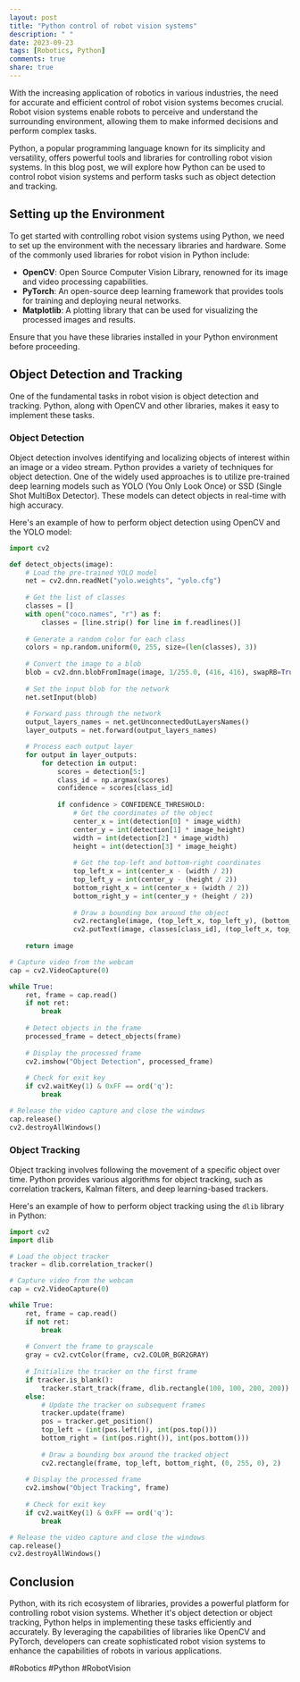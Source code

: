 ```yaml
---
layout: post
title: "Python control of robot vision systems"
description: " "
date: 2023-09-23
tags: [Robotics, Python]
comments: true
share: true
---
```


With the increasing application of robotics in various industries, the need for accurate and efficient control of robot vision systems becomes crucial. Robot vision systems enable robots to perceive and understand the surrounding environment, allowing them to make informed decisions and perform complex tasks.

Python, a popular programming language known for its simplicity and versatility, offers powerful tools and libraries for controlling robot vision systems. In this blog post, we will explore how Python can be used to control robot vision systems and perform tasks such as object detection and tracking.

## Setting up the Environment

To get started with controlling robot vision systems using Python, we need to set up the environment with the necessary libraries and hardware. Some of the commonly used libraries for robot vision in Python include:

- **OpenCV**: Open Source Computer Vision Library, renowned for its image and video processing capabilities.
- **PyTorch**: An open-source deep learning framework that provides tools for training and deploying neural networks.
- **Matplotlib**: A plotting library that can be used for visualizing the processed images and results.

Ensure that you have these libraries installed in your Python environment before proceeding.

## Object Detection and Tracking

One of the fundamental tasks in robot vision is object detection and tracking. Python, along with OpenCV and other libraries, makes it easy to implement these tasks.

### Object Detection

Object detection involves identifying and localizing objects of interest within an image or a video stream. Python provides a variety of techniques for object detection. One of the widely used approaches is to utilize pre-trained deep learning models such as YOLO (You Only Look Once) or SSD (Single Shot MultiBox Detector). These models can detect objects in real-time with high accuracy.

Here's an example of how to perform object detection using OpenCV and the YOLO model:

```python
import cv2

def detect_objects(image):
    # Load the pre-trained YOLO model
    net = cv2.dnn.readNet("yolo.weights", "yolo.cfg")
    
    # Get the list of classes
    classes = []
    with open("coco.names", "r") as f:
        classes = [line.strip() for line in f.readlines()]
    
    # Generate a random color for each class
    colors = np.random.uniform(0, 255, size=(len(classes), 3))
    
    # Convert the image to a blob
    blob = cv2.dnn.blobFromImage(image, 1/255.0, (416, 416), swapRB=True, crop=False)
    
    # Set the input blob for the network
    net.setInput(blob)
    
    # Forward pass through the network
    output_layers_names = net.getUnconnectedOutLayersNames()
    layer_outputs = net.forward(output_layers_names)

    # Process each output layer
    for output in layer_outputs:
        for detection in output:
            scores = detection[5:]
            class_id = np.argmax(scores)
            confidence = scores[class_id]
            
            if confidence > CONFIDENCE_THRESHOLD:
                # Get the coordinates of the object
                center_x = int(detection[0] * image_width)
                center_y = int(detection[1] * image_height)
                width = int(detection[2] * image_width)
                height = int(detection[3] * image_height)
                
                # Get the top-left and bottom-right coordinates
                top_left_x = int(center_x - (width / 2))
                top_left_y = int(center_y - (height / 2))
                bottom_right_x = int(center_x + (width / 2))
                bottom_right_y = int(center_y + (height / 2))
                
                # Draw a bounding box around the object
                cv2.rectangle(image, (top_left_x, top_left_y), (bottom_right_x, bottom_right_y), colors[class_id], 2)
                cv2.putText(image, classes[class_id], (top_left_x, top_left_y - 10), cv2.FONT_HERSHEY_SIMPLEX, 0.5, colors[class_id], 2)
    
    return image

# Capture video from the webcam
cap = cv2.VideoCapture(0)

while True:
    ret, frame = cap.read()
    if not ret:
        break
    
    # Detect objects in the frame
    processed_frame = detect_objects(frame)
    
    # Display the processed frame
    cv2.imshow("Object Detection", processed_frame)
    
    # Check for exit key
    if cv2.waitKey(1) & 0xFF == ord('q'):
        break

# Release the video capture and close the windows
cap.release()
cv2.destroyAllWindows()
```

### Object Tracking

Object tracking involves following the movement of a specific object over time. Python provides various algorithms for object tracking, such as correlation trackers, Kalman filters, and deep learning-based trackers.

Here's an example of how to perform object tracking using the `dlib` library in Python:

```python
import cv2
import dlib

# Load the object tracker
tracker = dlib.correlation_tracker()

# Capture video from the webcam
cap = cv2.VideoCapture(0)

while True:
    ret, frame = cap.read()
    if not ret:
        break
    
    # Convert the frame to grayscale
    gray = cv2.cvtColor(frame, cv2.COLOR_BGR2GRAY)
    
    # Initialize the tracker on the first frame
    if tracker.is_blank():
        tracker.start_track(frame, dlib.rectangle(100, 100, 200, 200))
    else:
        # Update the tracker on subsequent frames
        tracker.update(frame)
        pos = tracker.get_position()
        top_left = (int(pos.left()), int(pos.top()))
        bottom_right = (int(pos.right()), int(pos.bottom()))
        
        # Draw a bounding box around the tracked object
        cv2.rectangle(frame, top_left, bottom_right, (0, 255, 0), 2)
    
    # Display the processed frame
    cv2.imshow("Object Tracking", frame)
    
    # Check for exit key
    if cv2.waitKey(1) & 0xFF == ord('q'):
        break

# Release the video capture and close the windows
cap.release()
cv2.destroyAllWindows()
```

## Conclusion

Python, with its rich ecosystem of libraries, provides a powerful platform for controlling robot vision systems. Whether it's object detection or object tracking, Python helps in implementing these tasks efficiently and accurately. By leveraging the capabilities of libraries like OpenCV and PyTorch, developers can create sophisticated robot vision systems to enhance the capabilities of robots in various applications.

#Robotics #Python #RobotVision